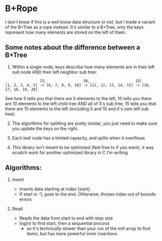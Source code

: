 # B+Rope

I don't know if this is a well know data structure or not, but I made a variant of the B+Tree as a rope instead. It's similar to a B+Tree, only the keys represent how many elements are stored on the left of them. 

## Some notes about the difference between a B+Tree

1. Within a single node, keys describe how many elements are in their left sub node AND their left neighbor sub tree:
```
                [5,                 10,                     15]
[1, 2, 3, 4, 5] -> [6, 7, 8, 9, 10] -> [11, 12, 13, 14, 15] -> [16, 17, 18, 19, 20]
```


See how 5 tells you that there are 5 elements to the left, 10 tells you there are 10 elements to the left child tree AND all of 5's sub tree, 15 tells you that there are 15 elements to the left (including 5 and 10 and it's own left sub tree).

2. The algorithms for splitting are pretty similar, you just need to make sure you update the keys on the right.

3. Each leaf node has a limited capacity, and splits when it overflows

4. This library isn't meant to be optimized (feel free to if you want), it was scratch work for another optimized library in C I'm writing

## Algorithms:

1. Insert 
    - Inserts data starting at index \[start\]
    - If start is -1, goes to the end. Otherwise, throws index out of bounds errors

2. Read 
    - Reads the data from start to end with step size 
    - log(n) to find start, then a sequential process   
        - so it's technically slower than your run of the mill array to 
          find items, but has more powerful inner insertions
